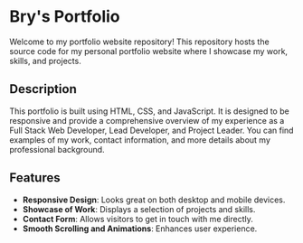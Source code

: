 # Bry's Portfolio

Welcome to my portfolio website repository! This repository hosts the source code for my personal portfolio website where I showcase my work, skills, and projects.

## Description

This portfolio is built using HTML, CSS, and JavaScript. It is designed to be responsive and provide a comprehensive overview of my experience as a Full Stack Web Developer, Lead Developer, and Project Leader. You can find examples of my work, contact information, and more details about my professional background.

## Features

- **Responsive Design**: Looks great on both desktop and mobile devices.
- **Showcase of Work**: Displays a selection of projects and skills.
- **Contact Form**: Allows visitors to get in touch with me directly.
- **Smooth Scrolling and Animations**: Enhances user experience.
